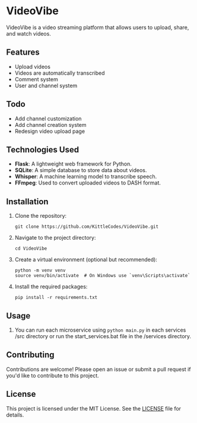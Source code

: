 # VideoVibe

VideoVibe is a video streaming platform that allows users to upload, share, and watch videos.

## Features

- Upload videos
- Videos are automatically transcribed
- Comment system
- User and channel system

## Todo
- Add channel customization
- Add channel creation system
- Redesign video upload page

## Technologies Used

- **Flask**: A lightweight web framework for Python.
- **SQLite**: A simple database to store data about videos.
- **Whisper**: A machine learning model to transcribe speech.
- **FFmpeg**: Used to convert uploaded videos to DASH format.

## Installation

1. Clone the repository:

   ```
   git clone https://github.com/KittleCodes/VideoVibe.git
   ```

2. Navigate to the project directory:

   ```
   cd VideoVibe
   ```

3. Create a virtual environment (optional but recommended):

   ```
   python -m venv venv
   source venv/bin/activate  # On Windows use `venv\Scripts\activate`
   ```

4. Install the required packages:

   ```
   pip install -r requirements.txt
   ```

## Usage

1. You can run each microservice using ```python main.py``` in each services /src directory or run the start_services.bat file in the /services directory.


## Contributing

Contributions are welcome! Please open an issue or submit a pull request if you'd like to contribute to this project.

## License
This project is licensed under the MIT License. See the [LICENSE](LICENSE) file for details.

